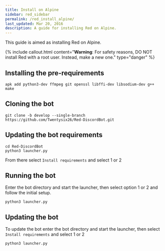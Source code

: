 ```yaml
---
title: Install on Alpine
sidebar: red_sidebar
permalink: /red_install_alpine/
last_updated: Mar 20, 2016
description: A guide for installing Red on Alpine.
---
```


This guide is aimed as installing Red on Alpine.

{% include callout.html content="**Warning**: For safety reasons, DO NOT install Red with a root user. Instead, make a new one." type="danger" %}

## Installing the pre-requirements

```
apk add python3-dev ffmpeg git openssl libffi-dev libsodium-dev g++ make
```

## Cloning the bot

```
git clone -b develop --single-branch https://github.com/Twentysix26/Red-DiscordBot.git
```

## Updating the bot requirements

```
cd Red-DiscordBot
python3 launcher.py
```
From there select ``Install requirements`` and select 1 or 2

## Running the bot

Enter the bot directory and start the launcher, then select option 1 or 2 and follow the initial setup.
```
python3 launcher.py
```

## Updating the bot

To update the bot enter the bot directory and start the launcher,  then select ``Install requirements`` and select 1 or 2
```
python3 launcher.py
```